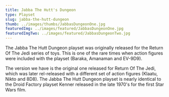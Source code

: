 ```yaml
---
title: Jabba The Hutt's Dungeon
type: Playset
slug: jabba-the-hutt-dungeon
thumb: ../images/thumbs/JabbasDungeonOne.jpg
featuredImg: ../images/featured/JabbasDungeonOne.jpg
featuredImgTwo: ../images/featured/JabbasDungeonTwo.jpg
---
```


The Jabba The Hutt Dungeon playset was originally released for the Return Of The Jedi series of toys. This is one of the rare times when action figures were included with the playset (Baraka, Amanaman and EV-9D9).

The version we have is the original one released for Return Of The Jedi, which was later rel-released with a different set of action figures (Klaatu, Nikto and 8D8). The Jabba The Hutt Dungeon playset is nearly identical to the Droid Factory playset Kenner released in the late 1970's for the first Star Wars film.